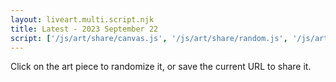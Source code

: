 ```yaml
---
layout: liveart.multi.script.njk
title: Latest - 2023 September 22
script: ['/js/art/share/canvas.js', '/js/art/share/random.js', '/js/art/share/draw_kit.js', '/js/art/latest.js']
---
```


Click on the art piece to randomize it, or save the current URL to share it.
